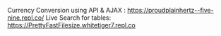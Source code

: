 Currency Conversion using API & AJAX : https://proudplainhertz--five-nine.repl.co/
Live Search for tables: https://PrettyFastFilesize.whitetiger7.repl.co
